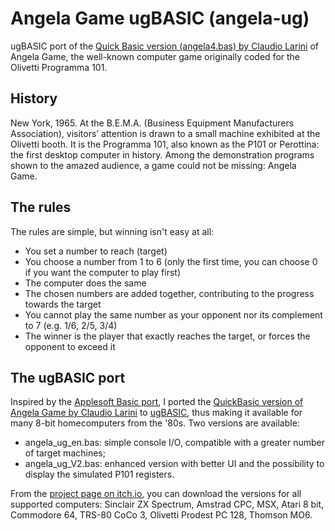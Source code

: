 # Angela Game ugBASIC (angela-ug)
ugBASIC port of the [Quick Basic version (angela4.bas) by Claudio Larini](http://claudiolarini.altervista.org/emul2.htm) of Angela Game, the well-known computer game originally coded for the Olivetti Programma 101.

## History
New York, 1965.
At the B.E.M.A. (Business Equipment Manufacturers Association), visitors’ attention is drawn to a small machine exhibited at the Olivetti booth. It is the Programma 101, also known as the P101 or Perottina: the first desktop computer in history.
Among the demonstration programs shown to the amazed audience, a game could not be missing: Angela Game.

## The rules
The rules are simple, but winning isn't easy at all:
* You set a number to reach (target)
* You choose a number from 1 to 6
  (only the first time, you can choose 0 if you want the computer to play first)
* The computer does the same
* The chosen numbers are added together, contributing to the progress towards the target
* You cannot play the same number as your opponent nor its complement to 7 (e.g. 1/6, 2/5, 3/4)
* The winner is the player that exactly reaches the target, or forces the opponent to exceed it

## The ugBASIC port
Inspired by the [Applesoft Basic port](https://www.applefritter.com/content/angela-game-porting-olivetti-programma-101-applesoft-basic), I ported the [QuickBasic version of Angela Game by Claudio Larini](http://claudiolarini.altervista.org/emul2.htm) to [ugBASIC](https://ugbasic.iwashere.eu/), thus making it available for many 8-bit homecomputers from the '80s.
Two versions are available:
* angela_ug_en.bas: simple console I/O, compatible with a greater number of target machines;
* angela_ug_V2.bas: enhanced version with better UI and the possibility to display the simulated P101 registers.

From the [project page on itch.io](https://retrobits.itch.io/angela-ug), you can download the versions for all supported computers: Sinclair ZX Spectrum, Amstrad CPC, MSX, Atari 8 bit, Commodore 64, TRS-80 CoCo 3, Olivetti Prodest PC 128, Thomson MO6.

